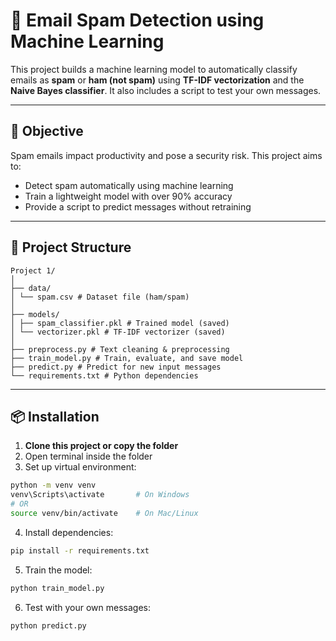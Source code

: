 # 📧 Email Spam Detection using Machine Learning

This project builds a machine learning model to automatically classify emails as **spam** or **ham (not spam)** using **TF-IDF vectorization** and the **Naive Bayes classifier**. It also includes a script to test your own messages.

---

## 🧠 Objective

Spam emails impact productivity and pose a security risk. This project aims to:
- Detect spam automatically using machine learning
- Train a lightweight model with over 90% accuracy
- Provide a script to predict messages without retraining

---

## 📁 Project Structure

```
Project 1/
│
├── data/
│ └── spam.csv # Dataset file (ham/spam)
│
├── models/
│ ├── spam_classifier.pkl # Trained model (saved)
│ └── vectorizer.pkl # TF-IDF vectorizer (saved)
│
├── preprocess.py # Text cleaning & preprocessing
├── train_model.py # Train, evaluate, and save model
├── predict.py # Predict for new input messages
└── requirements.txt # Python dependencies
```

---

## 📦 Installation

1. **Clone this project or copy the folder**
2. Open terminal inside the folder
3. Set up virtual environment:

```bash
python -m venv venv
venv\Scripts\activate       # On Windows
# OR
source venv/bin/activate    # On Mac/Linux
```
4. Install dependencies:

```bash
pip install -r requirements.txt
```
5. Train the model:

```bash
python train_model.py
```
6. Test with your own messages:

```bash
python predict.py
```